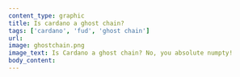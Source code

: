 ```yaml
---
content_type: graphic
title: Is cardano a ghost chain?
tags: ['cardano', 'fud', 'ghost chain']
url:
image: ghostchain.png
image_text: Is Cardano a ghost chain? No, you absolute numpty!
body_content:
---
```

